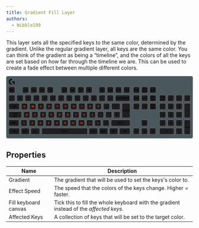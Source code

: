 ```yaml
---
title: Gradient Fill Layer
authors:
  - Wibble199
---
```


This layer sets all the specified keys to the same color, determined by the gradient. Unlike the regular gradient layer, all keys are the same color. You can think of the gradient as being a “timeline”, and the colors of all the keys are set based on how far through the timeline we are. This can be used to create a fade effect between multiple different colors.

![A rainbow Gradient Fill Layer on the alphabetical keys of the keyboard](/img/docs/layer-gradient-fill.gif)

## Properties

Name|Description
-|-
Gradient|The gradient that will be used to set the keys's color to. 
Effect Speed|The speed that the colors of the keys change. Higher = faster.
Fill keyboard canvas|Tick this to fill the whole keyboard with the gradient instead of the *affected keys*.
Affected Keys|A collection of keys that will be set to the target color.